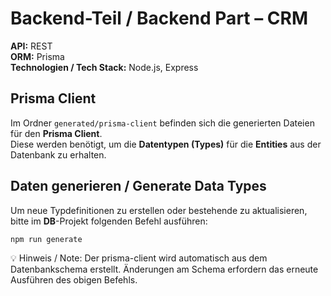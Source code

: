 # Backend-Teil / Backend Part – CRM

**API:** REST  
**ORM:** Prisma  
**Technologien / Tech Stack:** Node.js, Express  

## Prisma Client  
Im Ordner `generated/prisma-client` befinden sich die generierten Dateien für den **Prisma Client**.  
Diese werden benötigt, um die **Datentypen (Types)** für die **Entities** aus der Datenbank zu erhalten.  

## Daten generieren / Generate Data Types  
Um neue Typdefinitionen zu erstellen oder bestehende zu aktualisieren, bitte im **DB**-Projekt folgenden Befehl ausführen:  

```bash
npm run generate
```

💡 Hinweis / Note:
Der prisma-client wird automatisch aus dem Datenbankschema erstellt. Änderungen am Schema erfordern das erneute Ausführen des obigen Befehls.